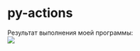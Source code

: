 # py-actions
Результат выполнения моей программы:<br>
<img src="https://github.com/egabcd/py-actions/worlflows/my-code-testing/badge.svg?branch=main"></br>

          

